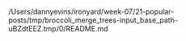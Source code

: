 /Users/dannyevins/ironyard/week-07/21-popular-posts/tmp/broccoli_merge_trees-input_base_path-uBZdtEEZ.tmp/0/README.md